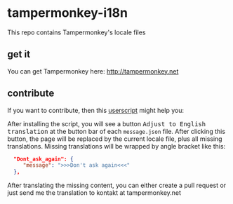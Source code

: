 # tampermonkey-i18n

This repo contains Tampermonkey's locale files

## get it

You can get Tampermonkey here: http://tampermonkey.net

## contribute

If you want to contribute, then this [userscript](https://gist.github.com/derjanb/5592ff3b7cdc4feabba5/raw/tampermonkey_translation_support.user.js) might help you:

After installing the script, you will see a button <kbd>Adjust to English translation</kbd> at the button bar of each `message.json` file. After clicking this button, the page will be replaced by the current locale file, plus all missing translations. Missing translations will be wrapped by angle bracket like this:

```json
  "Dont_ask_again": {
     "message": ">>>Don't ask again<<<"
  },
```

After translating the missing content, you can either create a pull request or just send me the translation to kontakt at tampermonkey.net

